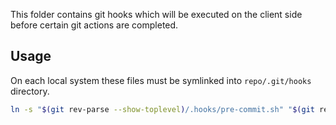 This folder contains git hooks which will be executed on the client side before certain git actions are completed.

## Usage
On each local system these files must be symlinked into `repo/.git/hooks` directory.

```bash
ln -s "$(git rev-parse --show-toplevel)/.hooks/pre-commit.sh" "$(git rev-parse --show-toplevel)/.git/hooks/pre-commit"
```

